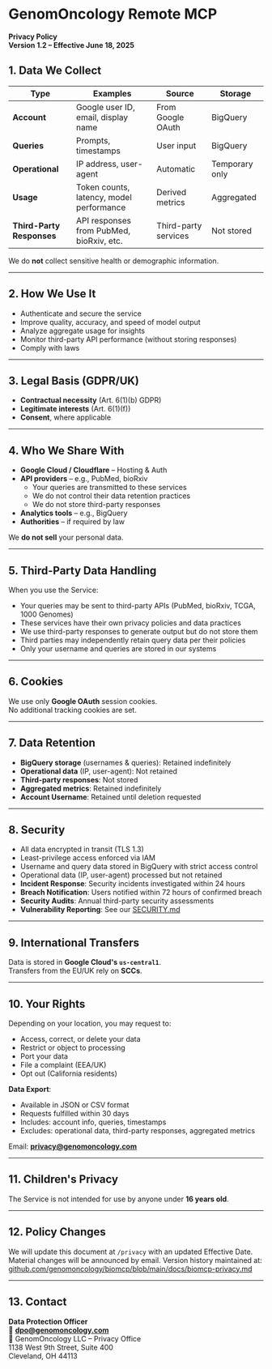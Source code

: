 # GenomOncology Remote MCP  
**Privacy Policy**  
**Version 1.2 – Effective June 18, 2025**

## 1. Data We Collect

| Type | Examples | Source | Storage |
|------|----------|--------|---------|
| **Account** | Google user ID, email, display name | From Google OAuth | BigQuery |
| **Queries** | Prompts, timestamps | User input | BigQuery |
| **Operational** | IP address, user-agent | Automatic | Temporary only |
| **Usage** | Token counts, latency, model performance | Derived metrics | Aggregated |
| **Third-Party Responses** | API responses from PubMed, bioRxiv, etc. | Third-party services | Not stored |

We do **not** collect sensitive health or demographic information.

---

## 2. How We Use It

- Authenticate and secure the service
- Improve quality, accuracy, and speed of model output
- Analyze aggregate usage for insights
- Monitor third-party API performance (without storing responses)
- Comply with laws

---

## 3. Legal Basis (GDPR/UK)

- **Contractual necessity** (Art. 6(1)(b) GDPR)
- **Legitimate interests** (Art. 6(1)(f))
- **Consent**, where applicable

---

## 4. Who We Share With

- **Google Cloud / Cloudflare** – Hosting & Auth
- **API providers** – e.g., PubMed, bioRxiv
  - Your queries are transmitted to these services
  - We do not control their data retention practices
  - We do not store third-party responses
- **Analytics tools** – e.g., BigQuery
- **Authorities** – if required by law

We **do not sell** your personal data.

---

## 5. Third-Party Data Handling

When you use the Service:
- Your queries may be sent to third-party APIs (PubMed, bioRxiv, TCGA, 1000 Genomes)
- These services have their own privacy policies and data practices
- We use third-party responses to generate output but do not store them
- Third parties may independently retain query data per their policies
- Only your username and queries are stored in our systems

---

## 6. Cookies

We use only **Google OAuth** session cookies.  
No additional tracking cookies are set.

---

## 7. Data Retention

- **BigQuery storage** (usernames & queries): Retained indefinitely
- **Operational data** (IP, user-agent): Not retained
- **Third-party responses**: Not stored
- **Aggregated metrics**: Retained indefinitely
- **Account Username**: Retained until deletion requested

---

## 8. Security

- All data encrypted in transit (TLS 1.3)  
- Least-privilege access enforced via IAM  
- Username and query data stored in BigQuery with strict access control
- Operational data (IP, user-agent) processed but not retained
- **Incident Response**: Security incidents investigated within 24 hours
- **Breach Notification**: Users notified within 72 hours of confirmed breach
- **Security Audits**: Annual third-party security assessments
- **Vulnerability Reporting**: See our [SECURITY.md](https://github.com/genomoncology/biomcp/blob/main/docs/biomcp-security.md)

---

## 9. International Transfers

Data is stored in **Google Cloud's `us-central1`**.  
Transfers from the EU/UK rely on **SCCs**.

---

## 10. Your Rights

Depending on your location, you may request to:
- Access, correct, or delete your data
- Restrict or object to processing
- Port your data
- File a complaint (EEA/UK)
- Opt out (California residents)

**Data Export**: 
- Available in JSON or CSV format
- Requests fulfilled within 30 days
- Includes: account info, queries, timestamps
- Excludes: operational data, third-party responses, aggregated metrics

Email: **privacy@genomoncology.com**

---

## 11. Children's Privacy

The Service is not intended for use by anyone under **16 years old**.

---

## 12. Policy Changes

We will update this document at `/privacy` with an updated Effective Date.  
Material changes will be announced by email.
Version history maintained at: [github.com/genomoncology/biomcp/blob/main/docs/biomcp-privacy.md](https://github.com/genomoncology/biomcp/blob/main/docs/biomcp-privacy.md)

---

## 13. Contact

**Data Protection Officer**  
📧 **dpo@genomoncology.com**  
📮 GenomOncology LLC – Privacy Office  
1138 West 9th Street, Suite 400  
Cleveland, OH 44113